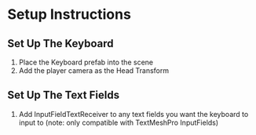 # Setup Instructions

## Set Up The Keyboard

1. Place the Keyboard prefab into the scene
2. Add the player camera as the Head Transform

## Set Up The Text Fields

1. Add InputFieldTextReceiver to any text fields you want the keyboard to input to (note: only compatible with TextMeshPro InputFields)